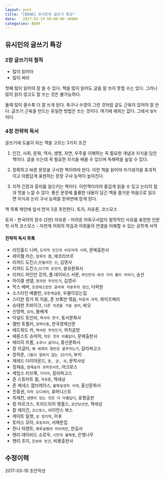 ```yaml
---
layout: post
title: "[BOOK] 유시민의 글쓰기 특강"
date:   2017-03-19 09:00:00 +0900
categories: BOOK
---
```


## 유시민의 글쓰기 특강

### 2장 글쓰기의 철칙
 - 많이 읽어라
 - 많이 써라

첫째 많이 읽어야 잘 쓸 수 있다. 책을 많이 읽어도 글을 잘 쓰지 못할 수는 있다.
그러나 많이 읽지 않고도 잘 쓰는 것은 불가능하다.

둘때 많이 쓸수록 더 잘 쓰게 된다. 축구나 수영이 그런 것처럼 글도 근육이 있어야 잘 쓴다.
글쓰기 근육을 만드는 유일한 방법은 쓰는 것이다. 여기에 예외는 없다. 그래서 `철칙`이다.

### 4장 전략적 독서
글쓰기에 도움이 되는 책을 고르는 3가지 조건
1. 인간, 사회, 문화, 역사, 생명, 자연, 우주를 이해하는 꼭 필요한 개념과 지식을 담은 책이다.
글을 쓰는데 꼭 필요한 지식을 배울 수 있으며 독해력을 높일 수 있다.

2. 정확하고 바른 문장을 구사한 책이여야 한다. 이런 책을 읽어야 
자기생각을 효과적이고 아름답게 표현하는 문장 구사 능력이 높아진다.

3. 지적 긴장과 흥미를 일으키는 책이다. 이런책이라야 즐겁게 읽을 수 있고
논리의 힘과 멋을 느낄 수 있다. 좋은 문장에 훌륭한 내용이 담긴 책을 즐거운 마음으로
읽으면 지식과 논리 구사 능력을 한꺼번에 얻게 된다.

책 목록 제안에 앞서 먼저 3권 추천한다. 토지, 자유론, 코스모스

토지 - 한국어의 정수 (2번)
자유론 - 어려운 어휘구사없이 철학적인 사유를 표현한 인문학 서적
코스모스 - 자연계 어휘의 학습과 어휘들의 연결을 이해할 수 있는 공학계 서적

#### 전략적 독서 목록
 - 라인홀드 니버, `도덕적 인간과 비도덕적 사회`, 문예출판사
 - 레이첼 카슨, `침묵의 봄`, 에코리브르
 - 리처드 도킨스,`만들어진 신`, 김영사
 - 리처드 도킨스,`이기적 유전자`, 을유문화사
 - 리처드 파인만 강의, 폴 데이비스 서문, `파인만의 여섯 가지 물리 이야기`, 승산
 - 마이클 센델, `정의란 무엇인가`, 김영사
 - 막스 베버, `프로테스탄트 윤라와 자본주의 정신`, 다락원
 - 소스타인 배블런, `유한계급론`, 우물이있는집
 - 스티븐 핑거 외 지음, 존 브록만 엮음, `마음의 과학`, 와이즈베리
 - 슈테판 츠바이크, `다른 의견을 가질 권리`, 바오
 - 신영복, `강의`, 돌배게
 - 아널드 토인비, `역사의 연구`, 동서문화사
 - 앨빈 토플러, `권력이동`, 한국경제신문
 - 에드워드 카, `역사란 무엇인가`, 까치글방
 - 에론스트 슈마허, `작은 것이 아름답다`, 문예출판사
 - 에리히 프롬, `소유나 삶이냐`, 홍신문화사
 - 장 지글러, `왜 세계의 절반은 굶주리는가`, 갈라파고스
 - 장하준, `그들이 말하지 않는 23가지`, 부키
 - 재레드 다이아몬드, `총, 균, 쇠`, 문학사상
 - 정재승, `정재승의 과학콘서트`, 어크로스
 - 제임스 러브록, `가이아`, 갈라파고스
 - 존 스튜어트 필, `자유론`, 책세상
 - 존 케네스 갤브레아스, `불확실성의 시대`, 홍신문화사
 - 진중권, `미학 오디세이`, 휴머니스트
 - 최재천, `생명이 있는 것은 다 아름답다`, 효형출판
 - 칼 마르크스, 프리드리히 엥겔스, `공산당선언`, 책세상
 - 칼 세이건, `코스모스`, 사이언스 북스
 - 케이트 밀렛, `성 정치학`, 이후
 - 토머스 모아, `유토피아`, 서해문집
 - 한나 아렌트, `예루살렘의 아이히만`, 한길사
 - 헨리 데이비드 소로우, `시민의 불복종`, 은행나무
 - 헨리 조지, `진보와 빈곤`, 비봉출판사



## 수정이력
2017-03-19 초안작성






